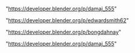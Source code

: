 "https://developer.blender.org/p/damaj_555"

 
"https://developer.blender.org/p/edwardsmith62"


"https://developer.blender.org/p/bongdahnay"


"https://developer.blender.org/p/damaj_555"


 
